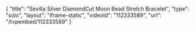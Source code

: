 {
    "title": "Sevilla Silver DiamondCut Moon Bead Stretch Bracelet",
    "type": "solo",
    "layout": "iframe-static",
    "videoId": "112333589",
    "url": "\/tvpembed\/112333589"
}